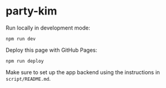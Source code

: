 # party-kim

Run locally in development mode:
```
npm run dev
```

Deploy this page with GitHub Pages:
```
npm run deploy
```

Make sure to set up the app backend using the instructions in `script/README.md`.